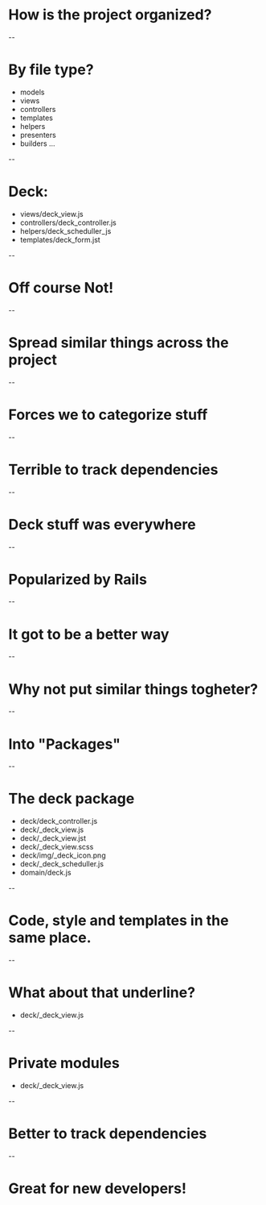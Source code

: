 # How is the project organized?

--
# By file type?
* models
* views
* controllers
* templates
* helpers
* presenters
* builders
...

--
# Deck:
* views/deck_view.js
* controllers/deck_controller.js
* helpers/deck_scheduller_js
* templates/deck_form.jst

--
# Off course Not!

--
# Spread similar things across the project

--
# Forces we to categorize stuff

--
# Terrible to track dependencies

--
# Deck stuff was everywhere

--
# Popularized by Rails

--
# It got to be a better way

--
# Why not put similar things togheter?

--
# Into "Packages"

--
# The deck package
* deck/deck_controller.js
* deck/_deck_view.js
* deck/_deck_view.jst
* deck/_deck_view.scss
* deck/img/_deck_icon.png
* deck/_deck_scheduller.js
* domain/deck.js

--
# Code, style and templates in the same place.

--
# What about that underline?
* deck/_deck_view.js

--
# Private modules
* deck/_deck_view.js

--
# Better to track dependencies

--
# Great for new developers!
